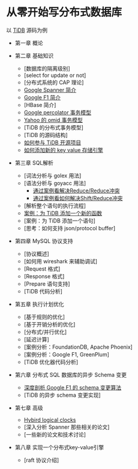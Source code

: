 # 从零开始写分布式数据库
以 [TiDB](https://github.com/pingcap/tidb) 源码为例

*	第一章 概论

*	第二章 基础知识
	*	[数据库的隔离级别]
	*	[select for update or not]
	*	[分布式系统的 CAP 理论]
	*	[Google Spanner 简介](spanner/README.md)
	*	[Google F1 简介](f1/README.md)
	*	[HBase 简介]
	*	[Google percolator 事务模型](percolator/README.md)
	*	[Yahoo 的 omid 事务模型](omid/README.md)
	*	[TiDB 的分布式事务模型]
	*	[TiDB 的源码结构]
	*	[如何参与 TiDB 开源项目](howto/README.md)
	*	[如何添加新的 key value 存储引擎](tidb/storage.md)
	
*	第三章 SQL解析
	*	[词法分析与 golex 用法]
	*	[语法分析与 goyacc 用法]
		*	[通过案例看解决Reduce/Reduce冲突](https://github.com/pingcap/tidb/pull/589/files)
		*	[通过案例看如何解决Shift/Reduce冲突](https://github.com/pingcap/tidb/pull/128/files)
	*	[解析整个语句的执行流程]
	*	[案例：为 TiDB 添加一个新的函数](tidb/builtin.md)
	*	[案例：为 TiDB 添加一个语句]
	*	[思考：如何支持 json/protocol buffer]
	
*	第四章 MySQL 协议支持
	*	[协议概述]
	*	[如何用 wireshark 来辅助调试]
	*	[Request 格式]
	*	[Response 格式]
	*	[Prepare 语句支持]
	*	[TiDB 代码分析]
		 
*	第五章 执行计划优化 	
	* 	[基于规则的优化]
	* 	[基于开销分析的优化]
	*	[分布式/并行优化]
	*	[延迟计算]
	*	[案例分析：FoundationDB, Apache Phoenix]
	*	[案例分析：Google F1, GreenPlum]
	*	[TiDB 优化器代码分析]
	
*	第六章 分布式 SQL 数据库的异步 Schema 变更 	
	* 	[深度剖析 Google F1 的 schema 变更算法](f1/schema-change.md)
	*	[TiDB 的异步 schema 变更实现]
		
*	第七章 高级
	*	[Hybird logical clocks](hlc/README.md)
	*	[深入分析 Spanner 那些相关的论文]
	*	[一些新的论文和技术讨论]

*	第八章 实现一个分布式key-value引擎
	*	[raft 协议介绍]
